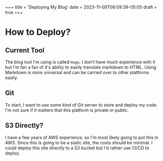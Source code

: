 +++
title = 'Deploying My Blog'
date = 2023-11-09T08:09:39-05:00
draft = true
+++

# How to Deploy?

## Current Tool
The blog tool I'm using is called `Hugo`. I don't have much experience with it but I'm fan a fan of it's ability to easily translate markdown to HTML. Using Markdown is more universal and can be carried over to other platforms easily. 

## Git
To start, I want to use some kind of Git server to store and deploy my code. I'm not sure if it matters that this platform is private or public. 

## S3 Directly?
I have a few years of AWS experience, so I'm most likely going to put this in AWS. Since this is going to be a static site, the costs should be minimal. I could deploy this site directly to a S3 bucket but I'd rather use CI/CD to deploy. 
